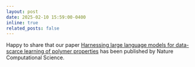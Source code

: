 ```yaml
---
layout: post
date: 2025-02-10 15:59:00-0400
inline: true
related_posts: false
---
```


Happy to share that our paper <a href="https://www.nature.com/articles/s43588-025-00768-y" target="_blank">Harnessing large language models for data-scarce learning of polymer properties</a> has been published by Nature Computational Science.
